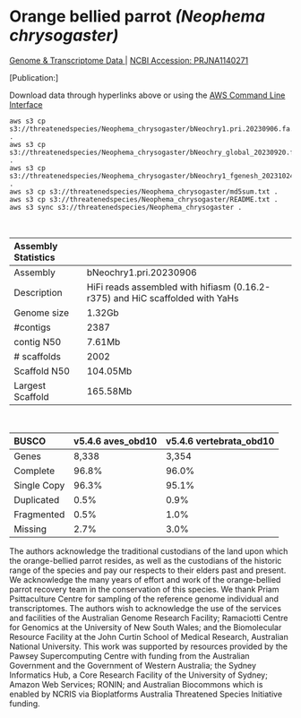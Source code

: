 # **Orange bellied parrot** *(Neophema chrysogaster)* 

[Genome & Transcriptome Data ](https://threatenedspecies.s3.ap-southeast-2.amazonaws.com/index.html) | [NCBI Accession: 	PRJNA1140271](https://www.ncbi.nlm.nih.gov/bioproject/1140271)

[Publication:]

Download data through hyperlinks above or using the [AWS Command Line Interface](https://docs.aws.amazon.com/cli/latest/userguide/cli-chap-install.html)
  
```
aws s3 cp s3://threatenedspecies/Neophema_chrysogaster/bNeochry1.pri.20230906.fa.gz .
aws s3 cp s3://threatenedspecies/Neophema_chrysogaster/bNeochry_global_20230920.fa.gz .
aws s3 cp s3://threatenedspecies/Neophema_chrysogaster/bNeochry1_fgenesh_20231024.gff3.gz .
aws s3 cp s3://threatenedspecies/Neophema_chrysogaster/md5sum.txt .
aws s3 cp s3://threatenedspecies/Neophema_chrysogaster/README.txt .
aws s3 sync s3://threatenedspecies/Neophema_chrysogaster .
```

<br>

| Assembly Statistics |  |
|:--- | --- |
| Assembly    | bNeochry1.pri.20230906 | 
| Description |  HiFi reads assembled with hifiasm (0.16.2-r375) and HiC scaffolded with YaHs |
| Genome size | 1.32Gb | 
| #contigs | 2387 |
| contig N50 | 7.61Mb |
| # scaffolds | 2002 | 
| Scaffold N50 | 104.05Mb | 
| Largest Scaffold | 165.58Mb |

<br>

| **BUSCO** | **v5.4.6 aves_obd10** |  **v5.4.6 vertebrata_obd10** |
|:--- | --- | --- |
| Genes    |8,338 | 3,354 |
| Complete    | 96.8% | 96.0% |
| Single Copy | 96.3% | 95.1% |
| Duplicated | 0.5% | 0.9% |
| Fragmented |0.5% | 1.0% |
| Missing |  2.7% | 3.0% |

The authors acknowledge the traditional custodians of the land upon which the orange-bellied parrot resides, as well as the custodians of the historic range of the species and pay our respects to their elders past and present. We acknowledge the many years of effort and work of the orange-bellied parrot recovery team in the conservation of this species. We thank Priam Psittaculture Centre for sampling of the reference genome individual and transcriptomes. The authors wish to acknowledge the use of the services and facilities of the Australian Genome Research Facility; Ramaciotti Centre for Genomics at the University of New South Wales; and the Biomolecular Resource Facility at the John Curtin School of Medical Research, Australian National University. This work was supported by resources provided by the Pawsey Supercomputing Centre with funding from the Australian Government and the Government of Western Australia; the Sydney Informatics Hub, a Core Research Facility of the University of Sydney; Amazon Web Services; RONIN; and Australian Biocommons which is enabled by NCRIS via Bioplatforms Australia Threatened Species Initiative funding.

